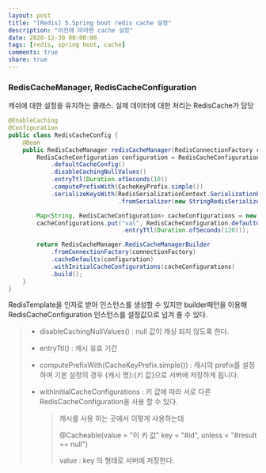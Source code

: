 ```yaml
---
layout: post
title: "[Redis] 5.Spring boot redis cache 설정"
description: "이전에 따라한 cache 설정"
date: 2020-12-30 00:00:00
tags: [redis, spring boot, cache]
comments: true
share: true
---
```




### RedisCacheManager, RedisCacheConfiguration

캐쉬에 대한 설정을 유지하는 클래스. 실제 데이터에 대한 처리는 RedisCache가 담당

```java
@EnableCaching
@Configuration
public class RedisCacheConfig {
    @Bean
    public RedisCacheManager redisCacheManager(RedisConnectionFactory connectionFactory) {
        RedisCacheConfiguration configuration = RedisCacheConfiguration
            .defaultCacheConfig()
            .disableCachingNullValues()
            .entryTtl(Duration.ofSeconds(10))
            .computePrefixWith(CacheKeyPrefix.simple())
            .serializeKeysWith(RedisSerializationContext.SerializationPair
                               .fromSerializer(new StringRedisSerializer()));

        Map<String, RedisCacheConfiguration> cacheConfigurations = new HashMap<>();
        cacheConfigurations.put("val", RedisCacheConfiguration.defaultCacheConfig()
                                .entryTtl(Duration.ofSeconds(120)));

        return RedisCacheManager.RedisCacheManagerBuilder
            .fromConnectionFactory(connectionFactory)
            .cacheDefaults(configuration)
            .withInitialCacheConfigurations(cacheConfigurations)
            .build();
    }
}
```

RedisTemplate을 인자로 받아 인스턴스를 생성할 수 있지만 builder패턴을 이용해 RedisCacheConfiguration 인스턴스를 설정값으로 넘겨 줄 수 있다.

> - disableCachingNullValues() : null 값이 캐싱 되지 않도록 한다.
>
> - entryTtl() : 캐시 유효 기간
>
> - computePrefixWith(CacheKeyPrefix.simple()) : 캐시의 prefix를 설정 하며 기본 설정의 경우 {캐시 명}:{키 값}으로 서버에 저장하게 됩니다.
>
> - withInitialCacheConfigurations : 키 값에 따라 서로 다른 RedisCacheConfiguration을 사용 할 수 있다.
>
>   > 캐시를 사용 하는 곳에서 이렇게 사용하는데
>   >
>   > @Cacheable(value = "이 키 값" key = "#id", unless = "#result == null")
>   >
>   > value : key 의 형태로 서버에 저장한다.


